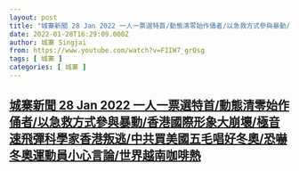 ```yaml
---
layout: post
title: "城寨新聞 28 Jan 2022 一人一票選特首/動態清零始作俑者/以急救方式參與暴動/香港國際形象大崩壞/極音速飛彈科學家香港叛逃/中共買美國五毛唱好冬奧/恐嚇冬奧運動員小心言論/世界越南咖啡熱"
date: 2022-01-28T16:29:09.000Z
author: 城寨 Singjai
from: https://www.youtube.com/watch?v=FIIW7_grQsg
tags: [ 城寨 ]
categories: [ 城寨 ]
---
```

<!--1643387349000-->
[城寨新聞 28 Jan 2022 一人一票選特首/動態清零始作俑者/以急救方式參與暴動/香港國際形象大崩壞/極音速飛彈科學家香港叛逃/中共買美國五毛唱好冬奧/恐嚇冬奧運動員小心言論/世界越南咖啡熱](https://www.youtube.com/watch?v=FIIW7_grQsg)
------

<div>

</div>
